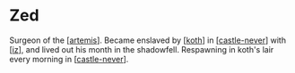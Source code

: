 # Zed
Surgeon of the [[artemis]]. Became enslaved by [[koth]] in [[castle-never]] with [[iz]], and lived out his month in the shadowfell.
Respawning in koth's lair every morning in [[castle-never]].

[//begin]: # "Autogenerated link references for markdown compatibility"
[artemis]: ../seaofbones/artemis "Artemis"
[koth]: ../npcs/koth "Koth M'gog"
[castle-never]: ../north/castle-never "Castle Never"
[iz]: iz "Iz"
[//end]: # "Autogenerated link references"
